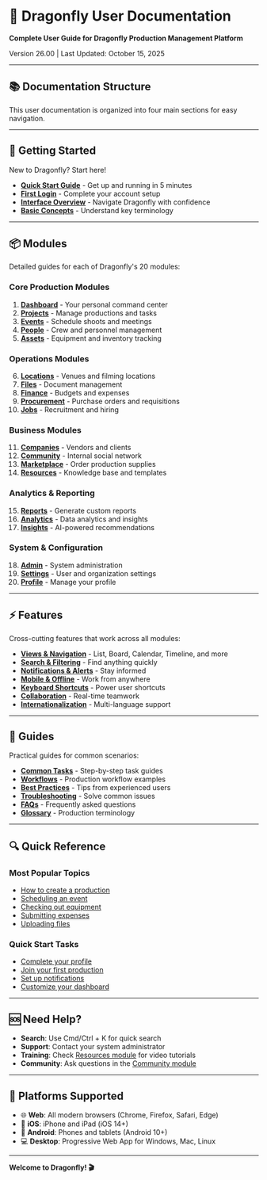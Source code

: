 # 📖 Dragonfly User Documentation

**Complete User Guide for Dragonfly Production Management Platform**

Version 26.00 | Last Updated: October 15, 2025

---

## 📚 Documentation Structure

This user documentation is organized into four main sections for easy navigation.

---

## 🚀 Getting Started

New to Dragonfly? Start here!

- **[Quick Start Guide](getting-started/quick-start.md)** - Get up and running in 5 minutes
- **[First Login](getting-started/first-login.md)** - Complete your account setup
- **[Interface Overview](getting-started/interface-overview.md)** - Navigate Dragonfly with confidence
- **[Basic Concepts](getting-started/basic-concepts.md)** - Understand key terminology

---

## 📦 Modules

Detailed guides for each of Dragonfly's 20 modules:

### Core Production Modules
1. **[Dashboard](modules/dashboard.md)** - Your personal command center
2. **[Projects](modules/projects.md)** - Manage productions and tasks
3. **[Events](modules/events.md)** - Schedule shoots and meetings
4. **[People](modules/people.md)** - Crew and personnel management
5. **[Assets](modules/assets.md)** - Equipment and inventory tracking

### Operations Modules
6. **[Locations](modules/locations.md)** - Venues and filming locations
7. **[Files](modules/files.md)** - Document management
8. **[Finance](modules/finance.md)** - Budgets and expenses
9. **[Procurement](modules/procurement.md)** - Purchase orders and requisitions
10. **[Jobs](modules/jobs.md)** - Recruitment and hiring

### Business Modules
11. **[Companies](modules/companies.md)** - Vendors and clients
12. **[Community](modules/community.md)** - Internal social network
13. **[Marketplace](modules/marketplace.md)** - Order production supplies
14. **[Resources](modules/resources.md)** - Knowledge base and templates

### Analytics & Reporting
15. **[Reports](modules/reports.md)** - Generate custom reports
16. **[Analytics](modules/analytics.md)** - Data analytics and insights
17. **[Insights](modules/insights.md)** - AI-powered recommendations

### System & Configuration
18. **[Admin](modules/admin.md)** - System administration
19. **[Settings](modules/settings.md)** - User and organization settings
20. **[Profile](modules/profile.md)** - Manage your profile

---

## ⚡ Features

Cross-cutting features that work across all modules:

- **[Views & Navigation](features/views-and-navigation.md)** - List, Board, Calendar, Timeline, and more
- **[Search & Filtering](features/search-and-filtering.md)** - Find anything quickly
- **[Notifications & Alerts](features/notifications.md)** - Stay informed
- **[Mobile & Offline](features/mobile-usage.md)** - Work from anywhere
- **[Keyboard Shortcuts](features/keyboard-shortcuts.md)** - Power user shortcuts
- **[Collaboration](features/collaboration.md)** - Real-time teamwork
- **[Internationalization](features/internationalization.md)** - Multi-language support

---

## 📖 Guides

Practical guides for common scenarios:

- **[Common Tasks](guides/common-tasks.md)** - Step-by-step task guides
- **[Workflows](guides/workflows.md)** - Production workflow examples
- **[Best Practices](guides/best-practices.md)** - Tips from experienced users
- **[Troubleshooting](guides/troubleshooting.md)** - Solve common issues
- **[FAQs](guides/faqs.md)** - Frequently asked questions
- **[Glossary](guides/glossary.md)** - Production terminology

---

## 🔍 Quick Reference

### Most Popular Topics
- [How to create a production](modules/projects.md#creating-a-production)
- [Scheduling an event](modules/events.md#creating-events)
- [Checking out equipment](modules/assets.md#check-out-process)
- [Submitting expenses](modules/finance.md#expense-submission)
- [Uploading files](modules/files.md#uploading-files)

### Quick Start Tasks
- [Complete your profile](getting-started/first-login.md#complete-profile)
- [Join your first production](modules/projects.md#joining-productions)
- [Set up notifications](features/notifications.md#notification-settings)
- [Customize your dashboard](modules/dashboard.md#customization)

---

## 🆘 Need Help?

- **Search**: Use Cmd/Ctrl + K for quick search
- **Support**: Contact your system administrator
- **Training**: Check [Resources module](modules/resources.md) for video tutorials
- **Community**: Ask questions in the [Community module](modules/community.md)

---

## 📱 Platforms Supported

- 🌐 **Web**: All modern browsers (Chrome, Firefox, Safari, Edge)
- 📱 **iOS**: iPhone and iPad (iOS 14+)
- 🤖 **Android**: Phones and tablets (Android 10+)
- 💻 **Desktop**: Progressive Web App for Windows, Mac, Linux

---

**Welcome to Dragonfly! 🎬**
